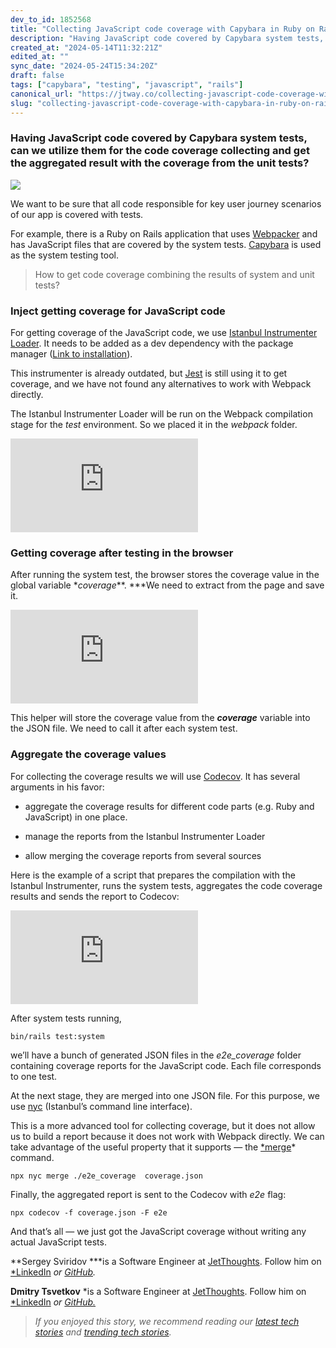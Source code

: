 ```yaml
---
dev_to_id: 1852568
title: "Collecting JavaScript code coverage with Capybara in Ruby on Rails application"
description: "Having JavaScript code covered by Capybara system tests, can we utilize them for the code..."
created_at: "2024-05-14T11:32:21Z"
edited_at: ""
sync_date: "2024-05-24T15:34:20Z"
draft: false
tags: ["capybara", "testing", "javascript", "rails"]
canonical_url: "https://jtway.co/collecting-javascript-code-coverage-with-capybara-in-ruby-on-rails-application-d0cb83a86a90"
slug: "collecting-javascript-code-coverage-with-capybara-in-ruby-on-rails-application-testing"
---
```

### Having JavaScript code covered by Capybara system tests, can we utilize them for the code coverage collecting and get the aggregated result with the coverage from the unit tests?

![](https://cdn-images-1.medium.com/max/2000/1*KC_e_gImbYOacVnUJ4mWIA.png)

We want to be sure that all code responsible for key user journey scenarios of our app is covered with tests.

For example, there is a Ruby on Rails application that uses [Webpacker](https://github.com/rails/webpacker) and has JavaScript files that are covered by the system tests. [Capybara](https://github.com/teamcapybara/capybara) is used as the system testing tool.
>  How to get code coverage combining the results of system and unit tests?

### Inject getting coverage for JavaScript code

For getting coverage of the JavaScript code, we use [Istanbul Instrumenter Loader](https://github.com/webpack-contrib/istanbul-instrumenter-loader). It needs to be added as a dev dependency with the package manager ([Link to installation](https://github.com/webpack-contrib/istanbul-instrumenter-loader#install)).

This instrumenter is already outdated, but [Jest](https://jestjs.io/) is still using it to get coverage, and we have not found any alternatives to work with Webpack directly.

The Istanbul Instrumenter Loader will be run on the Webpack compilation stage for the *test* environment. So we placed it in the *webpack* folder.

 <iframe src="https://medium.com/media/7d5a4dd75250a2595a7a469a86915293" frameborder=0></iframe>

### Getting coverage after testing in the browser

After running the system test, the browser stores the coverage value in the global variable *_coverage_**. ***We need to extract from the page and save it.

 <iframe src="https://medium.com/media/f80bf6e4f0cad89401e3d9aaa0494b3a" frameborder=0></iframe>

This helper will store the coverage value from the ***_coverage_*** variable into the JSON file. We need to call it after each system test.

### Aggregate the coverage values

For collecting the coverage results we will use [Codecov](https://github.com/codecov/codecov-ruby). It has several arguments in his favor:

* aggregate the coverage results for different code parts (e.g. Ruby and JavaScript) in one place.

* manage the reports from the Istanbul Instrumenter Loader

* allow merging the coverage reports from several sources

Here is the example of a script that prepares the compilation with the Istanbul Instrumenter, runs the system tests, aggregates the code coverage results and sends the report to Codecov:

 <iframe src="https://medium.com/media/7e002600771a238a710db20467daa60e" frameborder=0></iframe>

After system tests running,

    bin/rails test:system

we’ll have a bunch of generated JSON files in the *e2e_coverage* folder containing coverage reports for the JavaScript code. Each file corresponds to one test.

At the next stage, they are merged into one JSON file. For this purpose, we use [nyc](https://github.com/istanbuljs/nyc) (Istanbul’s command line interface).

This is a more advanced tool for collecting coverage, but it does not allow us to build a report because it does not work with Webpack directly. We can take advantage of the useful property that it supports — the [*merge](https://github.com/istanbuljs/nyc#what-about-nyc-merge)* command.

    npx nyc merge ./e2e_coverage  coverage.json

Finally, the aggregated report is sent to the Codecov with *e2e* flag:

    npx codecov -f coverage.json -F e2e

And that’s all — we just got the JavaScript coverage without writing any actual JavaScript tests.

**Sergey Sviridov ***is a Software Engineer at [JetThoughts](https://www.jetthoughts.com/). Follow him on [*LinkedIn](https://www.linkedin.com/in/sergey-sviridov-83007199/) *or [GitHub](https://github.com/SviridovSV).*

**Dmitry Tsvetkov** *is a Software Engineer at [JetThoughts](https://www.jetthoughts.com/). Follow him on [*LinkedIn](https://www.linkedin.com/in/dmitry-tsvetkov-a374095a/) *or [GitHub.](https://github.com/vlaew)*
>  *If you enjoyed this story, we recommend reading our [latest tech stories](https://jtway.co/latest) and [trending tech stories](https://jtway.co/trending).*
